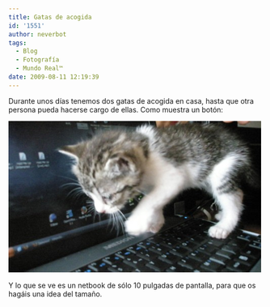 ```yaml
---
title: Gatas de acogida
id: '1551'
author: neverbot
tags:
  - Blog
  - Fotografía
  - Mundo Real™
date: 2009-08-11 12:19:39
---
```


Durante unos días tenemos dos gatas de acogida en casa, hasta que otra persona pueda hacerse cargo de ellas. Como muestra un botón:

![Mini Gatuna](./gatas-de-acogida/mini-gatuna.jpg "Mini Gatuna")

Y lo que se ve es un netbook de sólo 10 pulgadas de pantalla, para que os hagáis una idea del tamaño.